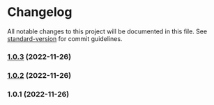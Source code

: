# Changelog

All notable changes to this project will be documented in this file. See [standard-version](https://github.com/conventional-changelog/standard-version) for commit guidelines.

### [1.0.3](https://github.com/eunchurn/supertokens-naver-provider/compare/v1.0.2...v1.0.3) (2022-11-26)

### [1.0.2](https://github.com/eunchurn/supertokens-naver-provider/compare/v1.0.1...v1.0.2) (2022-11-26)

### 1.0.1 (2022-11-26)
